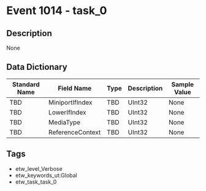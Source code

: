 # Event 1014 - task_0

## Description
None

## Data Dictionary
|Standard Name|Field Name|Type|Description|Sample Value|
|---|---|---|---|---|
|TBD|MiniportIfIndex|TBD|UInt32|None|None|
|TBD|LowerIfIndex|TBD|UInt32|None|None|
|TBD|MediaType|TBD|UInt32|None|None|
|TBD|ReferenceContext|TBD|UInt32|None|None|

## Tags
* etw_level_Verbose
* etw_keywords_ut:Global
* etw_task_task_0